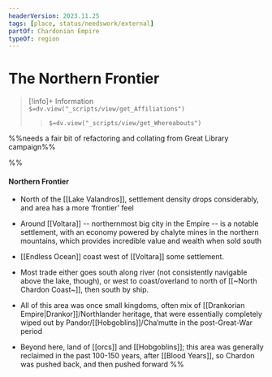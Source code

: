 ```yaml
---
headerVersion: 2023.11.25
tags: [place, status/needswork/external]
partOf: Chardonian Empire
typeOf: region
---
```

# The Northern Frontier
>[!info]+ Information  
> `$=dv.view("_scripts/view/get_Affiliations")`  
>> `$=dv.view("_scripts/view/get_Whereabouts")`


%%needs a fair bit of refactoring and collating from Great Library campaign%%

%%
#### Northern Frontier

- North of the [[Lake Valandros]], settlement density drops considerably, and area has a more ‘frontier’ feel
    
- Around [[Voltara]] -- northernmost big city in the Empire -- is a notable settlement, with an economy powered by chalyte mines in the northern mountains, which provides incredible value and wealth when sold south
    
- [[Endless Ocean]] coast west of [[Voltara]] some settlement. 
    
- Most trade either goes south along river (not consistently navigable above the lake, though), or west to coast/overland to north of [[~North Chardon Coast~]], then south by ship.
    
- All of this area was once small kingdoms, often mix of [[Drankorian Empire|Drankor]]/Northlander heritage, that were essentially completely wiped out by Pandor/[[Hobgoblins]]/Cha’mutte in the post-Great-War period
    
- Beyond here, land of [[orcs]] and [[Hobgoblins]]; this area was generally reclaimed in the past 100-150 years, after [[Blood Years]], so Chardon was pushed back, and then pushed forward
%%
